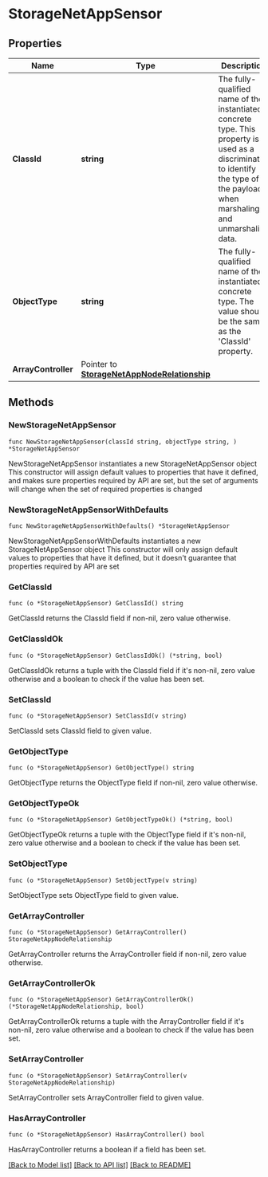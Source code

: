 # StorageNetAppSensor

## Properties

Name | Type | Description | Notes
------------ | ------------- | ------------- | -------------
**ClassId** | **string** | The fully-qualified name of the instantiated, concrete type. This property is used as a discriminator to identify the type of the payload when marshaling and unmarshaling data. | [default to "storage.NetAppSensor"]
**ObjectType** | **string** | The fully-qualified name of the instantiated, concrete type. The value should be the same as the &#39;ClassId&#39; property. | [default to "storage.NetAppSensor"]
**ArrayController** | Pointer to [**StorageNetAppNodeRelationship**](storage.NetAppNode.Relationship.md) |  | [optional] 

## Methods

### NewStorageNetAppSensor

`func NewStorageNetAppSensor(classId string, objectType string, ) *StorageNetAppSensor`

NewStorageNetAppSensor instantiates a new StorageNetAppSensor object
This constructor will assign default values to properties that have it defined,
and makes sure properties required by API are set, but the set of arguments
will change when the set of required properties is changed

### NewStorageNetAppSensorWithDefaults

`func NewStorageNetAppSensorWithDefaults() *StorageNetAppSensor`

NewStorageNetAppSensorWithDefaults instantiates a new StorageNetAppSensor object
This constructor will only assign default values to properties that have it defined,
but it doesn't guarantee that properties required by API are set

### GetClassId

`func (o *StorageNetAppSensor) GetClassId() string`

GetClassId returns the ClassId field if non-nil, zero value otherwise.

### GetClassIdOk

`func (o *StorageNetAppSensor) GetClassIdOk() (*string, bool)`

GetClassIdOk returns a tuple with the ClassId field if it's non-nil, zero value otherwise
and a boolean to check if the value has been set.

### SetClassId

`func (o *StorageNetAppSensor) SetClassId(v string)`

SetClassId sets ClassId field to given value.


### GetObjectType

`func (o *StorageNetAppSensor) GetObjectType() string`

GetObjectType returns the ObjectType field if non-nil, zero value otherwise.

### GetObjectTypeOk

`func (o *StorageNetAppSensor) GetObjectTypeOk() (*string, bool)`

GetObjectTypeOk returns a tuple with the ObjectType field if it's non-nil, zero value otherwise
and a boolean to check if the value has been set.

### SetObjectType

`func (o *StorageNetAppSensor) SetObjectType(v string)`

SetObjectType sets ObjectType field to given value.


### GetArrayController

`func (o *StorageNetAppSensor) GetArrayController() StorageNetAppNodeRelationship`

GetArrayController returns the ArrayController field if non-nil, zero value otherwise.

### GetArrayControllerOk

`func (o *StorageNetAppSensor) GetArrayControllerOk() (*StorageNetAppNodeRelationship, bool)`

GetArrayControllerOk returns a tuple with the ArrayController field if it's non-nil, zero value otherwise
and a boolean to check if the value has been set.

### SetArrayController

`func (o *StorageNetAppSensor) SetArrayController(v StorageNetAppNodeRelationship)`

SetArrayController sets ArrayController field to given value.

### HasArrayController

`func (o *StorageNetAppSensor) HasArrayController() bool`

HasArrayController returns a boolean if a field has been set.


[[Back to Model list]](../README.md#documentation-for-models) [[Back to API list]](../README.md#documentation-for-api-endpoints) [[Back to README]](../README.md)


